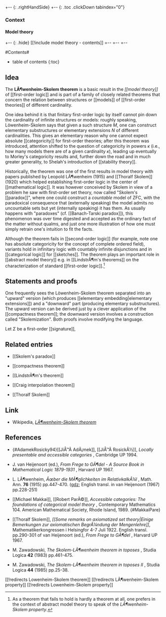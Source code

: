 
+-- {: .rightHandSide}
+-- {: .toc .clickDown tabindex="0"}
### Context
#### Model theory
+-- {: .hide}
[[!include model theory - contents]]
=--
=--
=--

#Contents#
* table of contents
{:toc}

## Idea

The **LÃ¶wenheim-Skolem theorem** is a basic result in the _[[model theory]]_ of [[first-order logic]] and is part of a family of closely related theorems that concern the relation between structures or [[models]] of [[first-order theories]] of different cardinality. 

One idea behind it is that finitary first-order logic by itself cannot pin down the cardinality of infinite structures or models: roughly speaking, L&ouml;wenheim-Skolem says that given a such structure $M$, one can construct elementary substructures or elementary extensions $N$ of different cardinalities. This gives an elementary reason why one cannot expect absolute [[categoricity]] for first-order theories; after this theorem was introduced, attention shifted to the question of categoricity in powers $\kappa$ (i.e., how many models there are of a given cardinality $\kappa$), leading up eventually to Morley's categoricity results and, further down the road and in much greater generality, to Shelah's introduction of [[stability theory]]. 

Historically, the theorem was one of the first results in model theory with papers published by Leopold LÃ¶wenheim (1915) and [[Thoralf Skolem]] (1920) which helped establishing first-order logic in the center of [[mathematical logic]]. It was however conceived by Skolem in view of a problem he saw with first-order set theory, now called "Skolem's [[paradox]]", where one could construct a *countable* model of ZFC, with the paradoxical consequence that (externally speaking) the model admits no uncountable sets but yet (internally speaking) it has them. As usually happens with "paradoxes" (cf. [[Banach-Tarski paradox]]), this phenomenon was over time digested and accepted as the ordinary fact of the matter without qualms, and just one more illustration of how one must simply retrain one's intuition to fit the facts. 

Although the theorem fails in [[second-order logic]] (for example, note one has absolute categoricity for the concept of complete ordered field), variants hold in infinitary logic with countably infinite disjunctions and in [[categorical logic]] for [[sketches]]. The theorem plays an important role in [[abstract model theory]] e.g. in [[LindstrÃ¶m's theorems]] on the characterization of standard [[first-order logic]].[^fine]

[^fine]: As a theorem that fails to hold is hardly a theorem at all, one prefers in the context of abstract model theory to speak of the _LÃ¶wenheim-Skolem property_.

## Statements and proofs 

One frequently sees the L&ouml;wenheim-Skolem theorem separated into an "upward" version (which produces [[elementary embedding|elementary extensions]]) and a "downward" part (producing elementary substructures). The upward version can be derived just by a clever application of the [[compactness theorem]]; the downward version involves a construction called "Skolemization". Both proofs involve modifying the language. 

Let $\Sigma$ be a first-order [[signature]], 

## Related entries

* [[Skolem's paradox]]

* [[compactness theorem]]

* [[LindstrÃ¶m's theorem]]

* [[Craig interpolation theorem]]

* [[Thoralf Skolem]]

## Link

* Wikipedia, _[LÃ¶wenheim-Skolem theorem](https://en.wikipedia.org/wiki/LÃ¶wenheimâ€“Skolem_theorem)_

## References

* {#AdamekRosicky94}[[JiÅ™Ã­ AdÃ¡mek]], [[JiÅ™Ã­ RosickÃ½]], _Locally presentable and accessible categories_ ,  Cambridge UP 1994.

* J. van Heijenoort (ed.), _From Frege to GÃ¶del - A Source Book in Mathematical Logic 1879-1931_ , Harvard UP 1967.

* L. LÃ¶wenheim, _Ãœber die MÃ¶glichkeiten im RelativkalkÃ¼l_ , Math. Ann. **76** (1915) pp.447-470. ([gdz](http://gdz.sub.uni-goettingen.de/dms/load/pdf/?PPN=GDZPPN002266121); English transl. in van Heijenoort (1967) pp.228-251)

* [[Michael Makkai]], [[Robert ParÃ©]], _Accessible categories: The foundations of categorical model theory_ , Contemporary Mathematics 104. American Mathematical
Society, Rhode Island, 1989. 
{#MakkaiPare}

* [[Thoralf Skolem]], *[[Some remarks on axiomatized set theory|Einige Bemerkungen zur axiomatischen BegrÃ¼ndung der Mengenlehre]]*, Mathematikerkongressen i Helsingfor 4-7 Juli 1922. English transl. pp.290-301 of van Heijenoort (ed.), _From Frege to GÃ¶del_ , Harvard UP 1967.

* M. Zawadowski, _The Skolem-LÃ¶wenheim theorem in toposes_ , Studia Logica **42** (1983) pp.461-475.

* M. Zawadowski, _The Skolem-LÃ¶wenheim theorem in toposes II_ , Studia Logica **44** (1985) pp.25-38.


[[!redirects Lowenheim-Skolem theorem]]
[[!redirects LÃ¶wenheim-Skolem property]]
[[!redirects Lowenheim-Skolem property]]